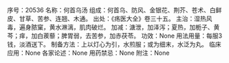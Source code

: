 序号：20536
名称：何首乌汤
组成：何首乌、防风、金银花、荆芥、苍术、白鲜皮、甘草、苦参、连翘、木通。
出处：《疡医大全》卷三十五。
主治：湿热风毒，遍身脓窠，黄水淋漓，肌肉破烂。
加减：溏泄，加泽泻；夏热，加栀子、黄芩；痒，加白蒺藜；脾胃弱，去苦参，加赤茯苓。
功效：None
用法用量：每服3钱，淡酒送下。
制备方法：上以灯心为引，水煎服；或为细末，水泛为丸。
临床应用：None
各家论述：None
用药禁忌：None
附注：None
